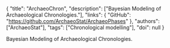 {
  "title": "ArchaeoChron",
  "description": ["Bayesian Modeling of Archaeological Chronologies."],
  "links": {
    "GitHub": "https://github.com/ArchaeoStat/ArchaeoPhases"
  },
  "authors": ["ArchaeoStat"],
  "tags": ["Chronological modelling"],
  "doi": null
}

<!-- Generated by csv2md.R – do not edit by hand -->

Bayesian Modeling of Archaeological Chronologies.